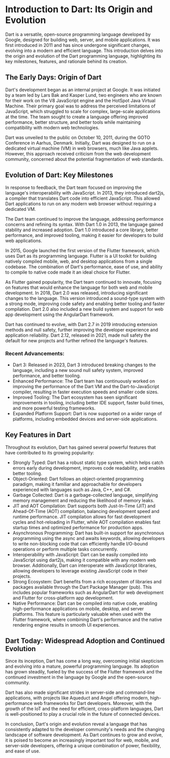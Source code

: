# Introduction to Dart: Its Origin and Evolution

Dart is a versatile, open-source programming language developed by Google, designed for building web, server, and mobile applications. It was first introduced in 2011 and has since undergone significant changes, evolving into a modern and efficient language. This introduction delves into the origin and evolution of the Dart programming language, highlighting its key milestones, features, and rationale behind its creation.

## The Early Days: Origin of Dart

Dart's development began as an internal project at Google. It was initiated by a team led by Lars Bak and Kasper Lund, two engineers who are known for their work on the V8 JavaScript engine and the HotSpot Java Virtual Machine. Their primary goal was to address the perceived limitations of JavaScript, which struggled to scale for complex, large-scale applications at the time. The team sought to create a language offering improved performance, better structure, and better tools while maintaining compatibility with modern web technologies.

Dart was unveiled to the public on October 10, 2011, during the GOTO Conference in Aarhus, Denmark. Initially, Dart was designed to run on a dedicated virtual machine (VM) in web browsers, much like Java applets. However, this approach received criticism from the web development community, concerned about the potential fragmentation of web standards.

## Evolution of Dart: Key Milestones

In response to feedback, the Dart team focused on improving the language's interoperability with JavaScript. In 2013, they introduced dart2js, a compiler that translates Dart code into efficient JavaScript. This allowed Dart applications to run on any modern web browser without requiring a dedicated VM.

The Dart team continued to improve the language, addressing performance concerns and refining its syntax. With Dart 1.0 in 2013, the language gained stability and increased adoption. Dart 1.0 introduced a core library, better performance, and improved tooling, making it easier for developers to build web applications.

In 2015, Google launched the first version of the Flutter framework, which uses Dart as its programming language. Flutter is a UI toolkit for building natively compiled mobile, web, and desktop applications from a single codebase. The combination of Dart's performance, ease of use, and ability to compile to native code made it an ideal choice for Flutter.

As Flutter gained popularity, the Dart team continued to innovate, focusing on features that would enhance the language for both web and mobile development. In 2018, Dart 2.0 was released, introducing significant changes to the language. This version introduced a sound-type system with a strong mode, improving code safety and enabling better tooling and faster compilation. Dart 2.0 also included a new build system and support for web app development using the AngularDart framework.

Dart has continued to evolve, with Dart 2.7 in 2019 introducing extension methods and null safety, further improving the developer experience and application reliability. Dart 2.12, released in 2021, made null safety the default for new projects and further refined the language's features.

### Recent Advancements:

* Dart 3: Released in 2023, Dart 3 introduced breaking changes to the language, including a new sound null safety system, improved performance, and better tooling.
* Enhanced Performance: The Dart team has continuously worked on improving the performance of the Dart VM and the Dart-to-JavaScript compiler, resulting in faster execution speeds and smaller code sizes.
* Improved Tooling: The Dart ecosystem has seen significant improvements in tooling, including better IDE support, faster build times, and more powerful testing frameworks.
* Expanded Platform Support: Dart is now supported on a wider range of platforms, including embedded devices and server-side applications.

## Key Features in Dart

Throughout its evolution, Dart has gained several powerful features that have contributed to its growing popularity:
* Strongly Typed: Dart has a robust static type system, which helps catch errors early during development, improves code readability, and enables better tooling.
* Object-Oriented: Dart follows an object-oriented programming paradigm, making it familiar and approachable for developers experienced with languages such as Java, C++, and C#.
* Garbage Collected: Dart is a garbage-collected language, simplifying memory management and reducing the likelihood of memory leaks.
* JIT and AOT Compilation: Dart supports both Just-In-Time (JIT) and Ahead-Of-Time (AOT) compilation, balancing development speed and runtime performance. JIT compilation allows for fast development cycles and hot-reloading in Flutter, while AOT compilation enables fast startup times and optimized performance for production apps.
* Asynchronous Programming: Dart has built-in support for asynchronous programming using the async and awaits keywords, allowing developers to write non-blocking code that can efficiently handle I/O-bound operations or perform multiple tasks concurrently.
* Interoperability with JavaScript: Dart can be easily compiled into JavaScript using dart2js, making it compatible with any modern web browser. Additionally, Dart can interoperate with JavaScript libraries, allowing developers to leverage existing JavaScript code in their projects.
* Strong Ecosystem: Dart benefits from a rich ecosystem of libraries and packages available through the Dart Package Manager (pub). This includes popular frameworks such as AngularDart for web development and Flutter for cross-platform app development.
* Native Performance: Dart can be compiled into native code, enabling high-performance applications on mobile, desktop, and server platforms. This feature is particularly valuable when used with the Flutter framework, where combining Dart's performance and the native rendering engine results in smooth UI experiences.

## Dart Today: Widespread Adoption and Continued Evolution

Since its inception, Dart has come a long way, overcoming initial skepticism and evolving into a mature, powerful programming language. Its adoption has grown steadily, fueled by the success of the Flutter framework and the continued investment in the language by Google and the open-source community.

Dart has also made significant strides in server-side and command-line applications, with projects like Aqueduct and Angel offering modern, high-performance web frameworks for Dart developers. Moreover, with the growth of the IoT and the need for efficient, cross-platform languages, Dart is well-positioned to play a crucial role in the future of connected devices.

In conclusion, Dart's origin and evolution reveal a language that has consistently adapted to the developer community's needs and the changing landscape of software development. As Dart continues to grow and evolve, it is poised to become an increasingly important tool for web, mobile, and server-side developers, offering a unique combination of power, flexibility, and ease of use.
